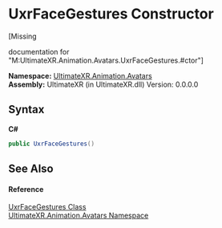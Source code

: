 # UxrFaceGestures Constructor 
 

\[Missing <summary> documentation for "M:UltimateXR.Animation.Avatars.UxrFaceGestures.#ctor"\]

**Namespace:**&nbsp;<a href="N_UltimateXR_Animation_Avatars">UltimateXR.Animation.Avatars</a><br />**Assembly:**&nbsp;UltimateXR (in UltimateXR.dll) Version: 0.0.0.0

## Syntax

**C#**<br />
``` C#
public UxrFaceGestures()
```


## See Also


#### Reference
<a href="T_UltimateXR_Animation_Avatars_UxrFaceGestures">UxrFaceGestures Class</a><br /><a href="N_UltimateXR_Animation_Avatars">UltimateXR.Animation.Avatars Namespace</a><br />
